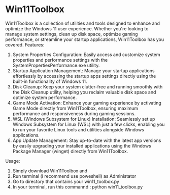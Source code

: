 # Win11Toolbox

Win11Toolbox is a collection of utilities and tools designed to enhance and optimize the Windows 11 user experience. Whether you're looking to manage system settings, clean up disk space, optimize gaming performance, or streamline your startup applications, Win11Toolbox has you covered.
Features:

1. System Properties Configuration: Easily access and customize system properties and performance settings with the SystemPropertiesPerformance.exe utility.
2. Startup Application Management: Manage your startup applications effortlessly by accessing the startup apps settings directly using the built-in functionality of Windows 11.
3. Disk Cleanup: Keep your system clutter-free and running smoothly with the Disk Cleanup utility, helping you reclaim valuable disk space and optimize system performance.
4. Game Mode Activation: Enhance your gaming experience by activating Game Mode directly from Win11Toolbox, ensuring maximum performance and responsiveness during gaming sessions.
5. WSL (Windows Subsystem for Linux) Installation: Seamlessly set up Windows Subsystem for Linux (WSL) with just a few clicks, enabling you to run your favorite Linux tools and utilities alongside Windows applications.
6. App Update Management: Stay up-to-date with the latest app versions by easily upgrading your installed applications using the Windows Package Manager (winget) directly from Win11Toolbox.

Usage:
1. Simply download Win11Toolbox and
2. Run terminal (i recommend use poweshell) as Administator
3. Go to directory that contains your win11_toolbox.py
4. In your terminal, run this commannd : python win11_toolbox.py
